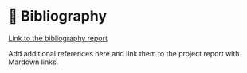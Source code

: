 

# 📖 Bibliography

[Link to the bibliography report](./Rapport____tat_de_l_art.pdf)

Add additional references here and link them to the project report with Mardown links.

